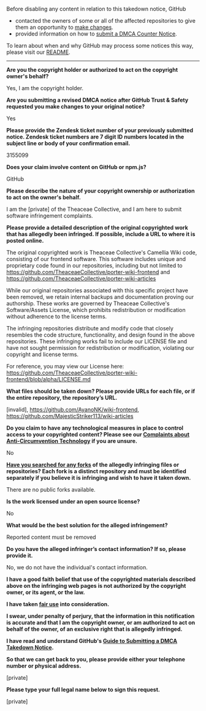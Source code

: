 Before disabling any content in relation to this takedown notice, GitHub
- contacted the owners of some or all of the affected repositories to give them an opportunity to [make changes](https://docs.github.com/en/github/site-policy/dmca-takedown-policy#a-how-does-this-actually-work).
- provided information on how to [submit a DMCA Counter Notice](https://docs.github.com/en/articles/guide-to-submitting-a-dmca-counter-notice).

To learn about when and why GitHub may process some notices this way, please visit our [README](https://github.com/github/dmca/blob/master/README.md#anatomy-of-a-takedown-notice).

---

**Are you the copyright holder or authorized to act on the copyright owner's behalf?**

Yes, I am the copyright holder.

**Are you submitting a revised DMCA notice after GitHub Trust & Safety requested you make changes to your original notice?**

Yes

**Please provide the Zendesk ticket number of your previously submitted notice. Zendesk ticket numbers are 7 digit ID numbers located in the subject line or body of your confirmation email.**

3155099

**Does your claim involve content on GitHub or npm.js?**

GitHub

**Please describe the nature of your copyright ownership or authorization to act on the owner's behalf.**

I am the [private] of the Theaceae Collective, and I am here to submit software infringement complaints.

**Please provide a detailed description of the original copyrighted work that has allegedly been infringed. If possible, include a URL to where it is posted online.**

The original copyrighted work is Theaceae Collective's Camellia Wiki code, consisting of our frontend software. This software includes unique and proprietary code found in our repositories, including but not limited to https://github.com/TheaceaeCollective/porter-wiki-frontend and https://github.com/TheaceaeCollective/porter-wiki-articles

While our original repositories associated with this specific project have been removed, we retain internal backups and documentation proving our authorship. These works are governed by Theaceae Collective's Software/Assets License, which prohibits redistribution or modification without adherence to the license terms.

The infringing repositories distribute and modify code that closely resembles the code structure, functionality, and design found in the above repositories. These infringing works fail to include our LICENSE file and have not sought permission for redistribution or modification, violating our copyright and license terms.

For reference, you may view our License here: https://github.com/TheaceaeCollective/porter-wiki-frontend/blob/alpha/LICENSE.md

**What files should be taken down? Please provide URLs for each file, or if the entire repository, the repository’s URL.**

[invalid], https://github.com/AyanoNK/wiki-frontend, https://github.com/MajesticStriker113/wiki-articles

**Do you claim to have any technological measures in place to control access to your copyrighted content? Please see our <a href="https://docs.github.com/articles/guide-to-submitting-a-dmca-takedown-notice#complaints-about-anti-circumvention-technology">Complaints about Anti-Circumvention Technology</a> if you are unsure.**

No

**<a href="https://docs.github.com/articles/dmca-takedown-policy#b-what-about-forks-or-whats-a-fork">Have you searched for any forks</a> of the allegedly infringing files or repositories? Each fork is a distinct repository and must be identified separately if you believe it is infringing and wish to have it taken down.**

There are no public forks available.

**Is the work licensed under an open source license?**

No

**What would be the best solution for the alleged infringement?**

Reported content must be removed

**Do you have the alleged infringer’s contact information? If so, please provide it.**

No, we do not have the individual's contact information.

**I have a good faith belief that use of the copyrighted materials described above on the infringing web pages is not authorized by the copyright owner, or its agent, or the law.**

**I have taken <a href="https://www.lumendatabase.org/topics/22">fair use</a> into consideration.**

**I swear, under penalty of perjury, that the information in this notification is accurate and that I am the copyright owner, or am authorized to act on behalf of the owner, of an exclusive right that is allegedly infringed.**

**I have read and understand GitHub's <a href="https://docs.github.com/articles/guide-to-submitting-a-dmca-takedown-notice/">Guide to Submitting a DMCA Takedown Notice</a>.**

**So that we can get back to you, please provide either your telephone number or physical address.**

[private]

**Please type your full legal name below to sign this request.**

[private]
